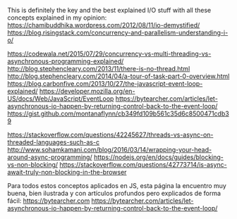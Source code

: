 This is definitely the key and the best explained I/O stuff with all these concepts explained in my opinion: 
https://chamibuddhika.wordpress.com/2012/08/11/io-demystified/
https://blog.risingstack.com/concurrency-and-parallelism-understanding-i-o/

https://codewala.net/2015/07/29/concurrency-vs-multi-threading-vs-asynchronous-programming-explained/
http://blog.stephencleary.com/2013/11/there-is-no-thread.html
http://blog.stephencleary.com/2014/04/a-tour-of-task-part-0-overview.html
https://blog.carbonfive.com/2013/10/27/the-javascript-event-loop-explained/
https://developer.mozilla.org/en-US/docs/Web/JavaScript/EventLoop
https://bytearcher.com/articles/let-asynchronous-io-happen-by-returning-control-back-to-the-event-loop/
https://gist.github.com/montanaflynn/cb349fd109b561c35d6c8500471cdb39


https://stackoverflow.com/questions/42245627/threads-vs-async-on-threaded-languages-such-as-c
http://www.sohamkamani.com/blog/2016/03/14/wrapping-your-head-around-async-programming/
https://nodejs.org/en/docs/guides/blocking-vs-non-blocking/ 
https://stackoverflow.com/questions/42773714/is-async-await-truly-non-blocking-in-the-browser

Para todos estos conceptos aplicados en JS, esta página la encuentro muy buena, bien ilustrada y con artículos profundos pero explicados de forma fácil:
https://bytearcher.com
https://bytearcher.com/articles/let-asynchronous-io-happen-by-returning-control-back-to-the-event-loop/
